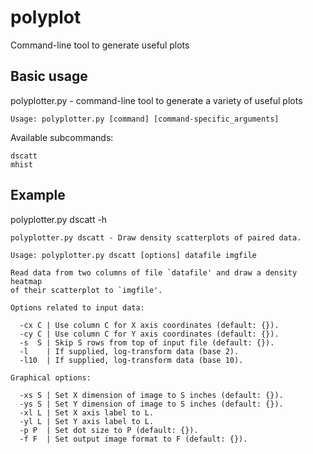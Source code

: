 # polyplot
Command-line tool to generate useful plots

## Basic usage

polyplotter.py - command-line tool to generate a variety of useful plots
    
    Usage: polyplotter.py [command] [command-specific_arguments]

Available subcommands:
    
    dscatt
    mhist

## Example

polyplotter.py dscatt -h
    
    polyplotter.py dscatt - Draw density scatterplots of paired data.
    
    Usage: polyplotter.py dscatt [options] datafile imgfile
    
    Read data from two columns of file `datafile' and draw a density heatmap
    of their scatterplot to `imgfile'. 
    
    Options related to input data:
    
      -cx C | Use column C for X axis coordinates (default: {}).
      -cy C | Use column C for Y axis coordinates (default: {}).
      -s  S | Skip S rows from top of input file (default: {}).
      -l    | If supplied, log-transform data (base 2).
      -l10  | If supplied, log-transform data (base 10).
    
    Graphical options:
    
      -xs S | Set X dimension of image to S inches (default: {}).
      -ys S | Set Y dimension of image to S inches (default: {}).
      -xl L | Set X axis label to L.
      -yl L | Set Y axis label to L.
      -p P  | Set dot size to P (default: {}).
      -f F  | Set output image format to F (default: {}).
    
